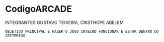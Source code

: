 # CodigoARCADE
INTEGRANTES GUSTAVO TEIXEIRA,
CRISTHOPE ABELEM



    OBJETIVO PRINCIPAL É FAZER O JOGO INTEIRO FUNCIONAR E ESTAR DENTRO DO CRITERIOS
